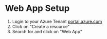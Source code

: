 # Web App Setup
1. Login to your Azure Tenant [portal.azure.com](https://portal.azure.com)
1. Click on "Create a resource"
1. Search for and click on "Web App"
